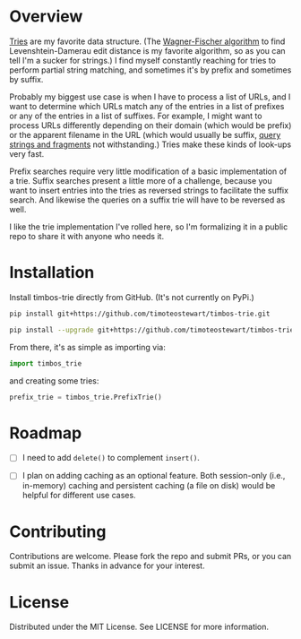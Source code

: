 

# Overview

[Tries](https://en.wikipedia.org/wiki/Trie) are my favorite data structure.
(The [Wagner-Fischer algorithm](https://en.wikipedia.org/wiki/Wagner%E2%80%93Fischer_algorithm) to find Levenshtein-Damerau edit distance is my favorite algorithm, so as you can tell I'm a sucker for strings.)
I find myself constantly reaching for tries to perform partial string matching,
and sometimes it's by prefix and sometimes by suffix.

Probably my biggest use case is when I have to process a list of URLs, and I want to determine which URLs
match any of the entries in a list of prefixes or
any of the entries in a list of suffixes.
For example, I might want to process URLs differently depending on their domain (which would be prefix) or the apparent filename in the URL (which would usually be suffix, [query strings and fragments](https://medium.com/@joseph.pyram/9-parts-of-a-url-that-you-should-know-89fea8e11713) not withstanding.)
Tries make these kinds of look-ups very fast.

Prefix searches require very little modification of a basic implementation of a trie.
Suffix searches present a little more of a challenge,
because you want to insert entries into the tries as reversed strings to facilitate the suffix search.
And likewise the queries on a suffix trie will have to be reversed as well.

I like the trie implementation I've rolled here,
so I'm formalizing it in a public repo to share it with anyone who needs it.


# Installation

Install timbos-trie directly from GitHub. (It's not currently on PyPi.)


```bash
pip install git+https://github.com/timoteostewart/timbos-trie.git
```

```bash
pip install --upgrade git+https://github.com/timoteostewart/timbos-trie.git
```

From there, it's as simple as importing via:

```python
import timbos_trie
```

and creating some tries:

```python
prefix_trie = timbos_trie.PrefixTrie()
```


# Roadmap

- [ ] I need to add `delete()` to complement `insert()`.

- [ ] I plan on adding caching as an optional feature.
Both session-only (i.e., in-memory) caching and persistent caching (a file on disk) would be helpful for different use cases.


# Contributing

Contributions are welcome.
Please fork the repo and submit PRs, or you can submit an issue.
Thanks in advance for your interest.


# License

Distributed under the MIT License. See LICENSE for more information.
